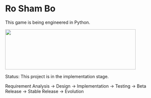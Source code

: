 # Ro Sham Bo

This game is being engineered in Python.

<img src="https://encrypted-tbn1.gstatic.com/images?q=tbn:ANd9GcRtFjaLFEiNz6lqBK6grJ0vVIj3mB0KaY9-K1jOboh168Spcridnw" width=420 height=130/>

Status: This project is in the implementation stage. 

Requirement Analysis -> Design -> Implementation -> Testing -> Beta Release -> Stable Release -> Evolution
